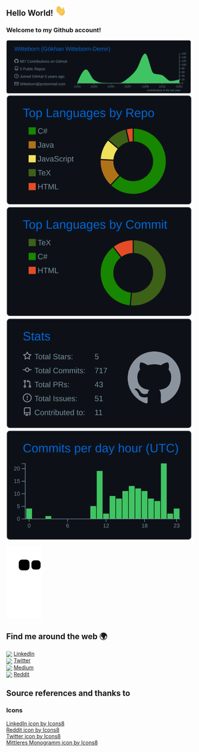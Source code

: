<!-- tell more about you here -->

## Hello World! <img src="./Assets/Hi.gif" width="30px"></h2>
### Welcome to my Github account!

[![](https://raw.githubusercontent.com/Witteborn/Witteborn/develop/profile-summary-card-output/github_dark/0-profile-details.svg)](https://github.com/vn7n24fzkq/github-profile-summary-cards)
[![](https://raw.githubusercontent.com/Witteborn/Witteborn/develop/profile-summary-card-output/github_dark/1-repos-per-language.svg)](https://github.com/vn7n24fzkq/github-profile-summary-cards)
[![](https://raw.githubusercontent.com/Witteborn/Witteborn/develop/profile-summary-card-output/github_dark/2-most-commit-language.svg)](https://github.com/vn7n24fzkq/github-profile-summary-cards)
[![](https://raw.githubusercontent.com/Witteborn/Witteborn/develop/profile-summary-card-output/github_dark/3-stats.svg)](https://github.com/vn7n24fzkq/github-profile-summary-cards)
[![](https://raw.githubusercontent.com/Witteborn/Witteborn/develop/profile-summary-card-output/github_dark/4-productive-time.svg)](https://github.com/vn7n24fzkq/github-profile-summary-cards)

![Snake animation](https://github.com/witteborn/witteborn/blob/output/github-contribution-grid-snake.svg)


## Find me around the web 🌍

[<img align="center" height="40" src="https://img.icons8.com/color/48/000000/linkedin.png"/>](https://www.linkedin.com/in/g%C3%B6khan-witteborn-demir-2582a1220/) [LinkedIn](https://www.linkedin.com/in/g%C3%B6khan-witteborn-demir-2582a1220/) <br>
[<img align="center" height="40" src="https://img.icons8.com/fluent/144/000000/twitter.png"/>](https://twitter.com/WittebornDemir)
[Twitter](https://twitter.com/WittebornDemir) <br>
[<img align="center" height="40" src="https://img.icons8.com/ios-filled/50/000000/medium-monogram--v1.png"/>](https://medium.com/@witteborn)
[Medium](https://medium.com/@witteborn) <br>
[<img align="center" height="40" src="https://img.icons8.com/fluency/240/000000/reddit.png"/>](https://www.reddit.com/u/Witteborn)
[Reddit](https://www.reddit.com/u/Witteborn) <br>



<!--
## My Resume
[<img align="center" height="50" src="https://img.icons8.com/fluent/144/000000/resume-website.png"/>](./Resume.md) [Resume](./Resume.md)
<br/>
[![made-with-latex](https://img.shields.io/badge/Made%20with-LaTeX-1f425f.svg)](https://www.latex-project.org/)
-->

## Source references and thanks to
### Icons
<a href="https://icons8.com/icon/13930/linkedin">LinkedIn icon by Icons8</a>
<br>
<a href="https://icons8.com/icon/h3FOPWMfgNnV/reddit">Reddit icon by Icons8</a>
<br>
<a href="https://icons8.com/icon/5MQ0gPAYYx7a/twitter">Twitter icon by Icons8</a>
<br>
<a href="https://icons8.com/icon/110611/mittleres-monogramm">Mittleres Monogramm icon by Icons8</a>
